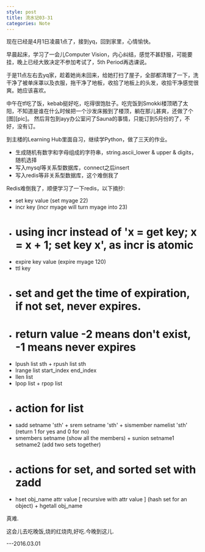 ```yaml
---
style: post
title: 流水记03-31
categories: Note
---
```

现在已经是4月1日凌晨1点了，接到yq，回到家里，心情愉快。

早晨起床，学习了一会儿Computer Vision，内心纠结，感觉不甚舒服，可能要挂，晚上已经大致决定不参加考试了，5th Period再选课说。

于是11点左右去yq家，趁着她尚未回来，给她打扫了屋子，全部都清理了一下，洗干净了被单床罩以及衣服，拖干净了地板，收拾了地板上的头发，收拾干净感觉很爽。她应该喜欢。

中午在tf吃了饭，kebab挺好吃，吃得很饱肚子。吃完饭到Smokki楼顶晒了太阳，不知道是谁在什么时候把一个沙发床搬到了楼顶，躺在那儿甚爽，还做了个[图][pic]。
然后背包到ayy办公室问了Sauna的事情，只能订到5月份的了，不好，没有订。

到主楼的Learning Hub里面自习，继续学Python，做了三天的作业。

-  生成随机有数字和字母组成的字符串，string.ascii_lower & upper & digits，随机选择
-  写入mysql等关系型数据库，connect之后insert
-  写入redis等非关系型数据库，这个难倒我了


Redis难倒我了，顺便学习了一下redis，以下摘抄:

-  set key value (set myage 22)
-  incr key (incr myage will turn myage into 23)
-  # using incr instead of 'x = get key; x = x + 1; set key x', as incr is atomic 
-  expire key value (expire myage 120)
-  ttl key
-  # set and get the time of expiration, if not set, never expires.
-  # return value -2 means don't exist, -1 means never expires
-  lpush list sth + rpush list sth
-  lrange list start_index end_index
-  llen list 
-  lpop list + rpop list
-  # action for list
-  sadd setname 'sth' + srem setname 'sth' + sismember namelist 'sth' (return 1 for yes and 0 for no)
-  smembers setname (show all the members) + sunion setname1 setname2 (add two sets together)
-  # actions for set, and sorted set with zadd 
-  hset obj_name attr value [ recursive with attr value ] (hash set for an object) + hgetall obj_name

真难.

这会儿去吃晚饭,烧的红烧肉,好吃.今晚到这儿.

---2016.03.01
